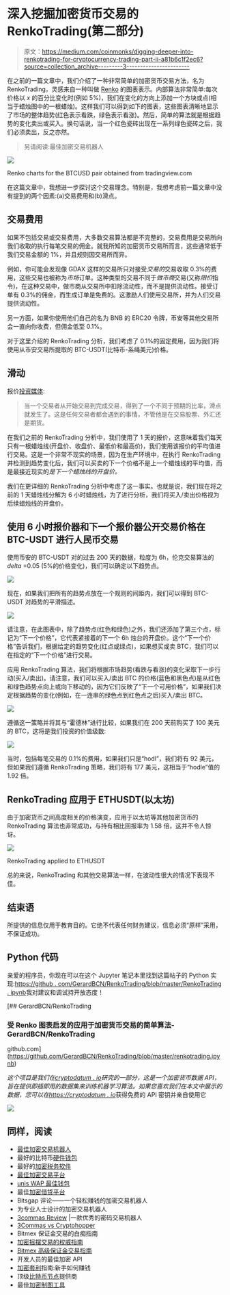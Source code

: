 # 深入挖掘加密货币交易的 RenkoTrading(第二部分)

> 原文：<https://medium.com/coinmonks/digging-deeper-into-renkotrading-for-cryptocurrency-trading-part-ii-a81b6c1f2ec6?source=collection_archive---------3----------------------->

在之前的一篇文章中，我们介绍了一种非常简单的加密货币交易方法，名为 RenkoTrading，灵感来自一种叫做 [Renko](https://en.wikipedia.org/wiki/Renko_charts) 的图表表示。内部算法非常简单:每次价格以 *x* 的百分比变化时(例如 5%)，我们在变化的方向上添加一个方块或点(相当于蜡烛图中的一根蜡烛)。这样我们可以得到如下的图表，这些图表清晰地显示了市场的整体趋势(红色表示看跌，绿色表示看涨)。然后，简单的算法就是根据趋势的变化卖出或买入。换句话说，当一个红色瓷砖出现在一系列绿色瓷砖之后，我们必须卖出，反之亦然。

> 另请阅读:最佳加密交易机器人

![](img/3dbefcb8fb600033fe35251a8a088013.png)

Renko charts for the BTCUSD pair obtained from tradingview.com

在这篇文章中，我想进一步探讨这个交易理念。特别是，我想考虑前一篇文章中没有提到的两个因素:(a)交易费用和(b)滑点。

## **交易费用**

如果不包括交易或交易费用，大多数交易算法都是不完整的，交易费用是交易所向我们收取的执行每笔交易的佣金。就我所知的加密货币交易所而言，这些通常低于我们交易金额的 1%，并且规则因交易所而异。

例如，你可能会发现像 GDAX 这样的交易所只对接受*交易的*交易收取 0.3%的费用，这些交易也被称为*市场*订单。这种类型的交易不同于*做市商*交易(又称*限价*指令)，在这种交易中，做市商从交易所中扣除流动性，而不是提供流动性。接受订单有 0.3%的佣金，而生成订单是免费的。这激励人们使用交易所，并为人们交易提供流动性。

另一方面，如果你使用他们自己的名为 BNB 的 ERC20 令牌，币安等其他交易所会一直向你收费，但佣金低至 0.1%。

对于这里介绍的 RenkoTrading 分析，我们考虑了 0.1%的固定费用，因为我们将使用从币安交易所提取的 BTC-USDT(比特币-系绳美元)价格。

## 滑动

报价[投资媒体](https://www.investopedia.com/terms/s/slippage.asp):

> 当一个交易者从开始交易到完成交易，得到了一个不同于预期的比率，滑点就发生了。这是任何交易者都会遇到的事情，不管他是在交易股票、外汇还是期货。

在我们之前的 RenkoTrading 分析中，我们使用了 1 天的报价，这意味着我们每天只有一根蜡烛线(开盘价、收盘价、最低价和最高价)，我们使用该报价的平均值进行交易。这是一个非常不现实的场景，因为在生产环境中，在执行 RenkoTrading 并检测到趋势变化后，我们可以买卖的下一个价格不是上一个蜡烛线的平均值，而是最接近现实的*是下一个蜡烛线的开盘价。*

我们在更详细的 RenkoTrading 分析中考虑了这一事实。也就是说，我们现在将之前的 1 天蜡烛线分解为 6 小时蜡烛线，为了进行分析，我们将买入/卖出价格视为后续蜡烛线的开盘价。

## 使用 6 小时报价器和下一个报价器公开交易价格在 BTC-USDT 进行人民币交易

使用币安的 BTC-USDT 对的过去 200 天的数据，粒度为 6h，伦克交易算法的 *delta* =0.05 (5%的价格变化)，我们可以确定以下趋势点。

![](img/05cd67a92668e02c930f25ce89e3a83a.png)

现在，如果我们把所有的趋势点放在一个规则的间距内，我们可以得到 BTC-USDT 对趋势的平滑描述。

![](img/df3e23db3a21d75109b19125c403910b.png)

请注意，在此图表中，除了趋势点(红色和绿色)之外，我们还添加了第三个点，标记为“下一个价格”，它代表紧接着的下一个 6h 烛台的开盘价。这个“下一个价格”告诉我们，根据给定的趋势变化(红点或绿点)，如果想买或卖 BTC，我们可以在指定的“下一个价格”进行交易。

应用 RenkoTrading 算法，我们将根据市场趋势(看跌与看涨)的变化采取下一步行动(买入/卖出)。请注意，我们可以买入/卖出 BTC 的价格(蓝色和黑色点)是从红色和绿色趋势点向上或向下移动的，因为它们反映了“下一个可用价格”，如果我们决定根据趋势的变化(例如，在一连串的绿色点到红色点之后)买入/卖出 BTC。

![](img/7da9fff702eb51c18be69cd32e4db613.png)

遵循这一策略并将其与“霍德林”进行比较，如果我们在 200 天前购买了 100 美元的 BTC，这将是我们投资的价值级数:

![](img/008ddd4a3396610f3b45d882f20c3872.png)

当时，包括每笔交易的 0.1%的费用，如果我们只是“hodl”，我们将有 92 美元，但如果我们遵循 RenkoTrading 策略，我们将有 177 美元，这相当于“hodle”值的 1.92 倍。

## RenkoTrading 应用于 ETHUSDT(以太坊)

由于加密货币之间高度相关的价格演变，应用于以太坊等其他加密货币的 RenkoTrading 算法也非常成功，与持有相比回报率为 1.58 倍，这并不令人惊讶。

![](img/5088b19e70679b3b215d1ed801463e5f.png)

RenkoTrading applied to ETHUSDT

总的来说，RenkoTrading 和其他交易算法一样，在波动性很大的情况下表现不佳。

## 结束语

所提供的信息仅用于教育目的。它绝不代表任何财务建议，信息必须“原样”采用，不保证成功。

## Python 代码

亲爱的程序员，你现在可以在这个 Jupyter 笔记本里找到这篇帖子的 Python 实现:[https://github . com/GerardBCN/RenkoTrading/blob/master/RenkoTrading . ipynb](https://github.com/GerardBCN/RenkoTrading/blob/master/renkotrading.ipynb)我对建议和调试持开放态度！

 [## GerardBCN/RenkoTrading

### 受 Renko 图表启发的应用于加密货币交易的简单算法- GerardBCN/RenkoTrading

github.com](https://github.com/GerardBCN/RenkoTrading/blob/master/renkotrading.ipynb) 

*这个项目是我们在*[*cryptodatum . io*](https://cryptodatum.io)*研究的一部分，这是一个加密货币数据 API，旨在提供即插即用的数据集来训练机器学习算法。如果您喜欢我们在本文中展示的数据，您可以在*[*https://cryptodatum . io*](https://cryptodatum.io.)获得免费的 API 密钥并亲自使用它

[![](img/d07d8bd7226f1973f221fd8b4552c5cf.png)](https://cryptodatum.io)

## **同样，阅读**

*   [最佳加密交易机器人](/coinmonks/crypto-trading-bot-c2ffce8acb2a)
*   最好的比特币[硬件钱包](/coinmonks/the-best-cryptocurrency-hardware-wallets-of-2020-e28b1c124069?source=friends_link&sk=324dd9ff8556ab578d71e7ad7658ad7c)
*   最好的[加密税务软件](/coinmonks/best-crypto-tax-tool-for-my-money-72d4b430816b)
*   [最佳加密交易平台](/coinmonks/the-best-crypto-trading-platforms-in-2020-the-definitive-guide-updated-c72f8b874555)
*   [unis WAP 最佳钱包](/coinmonks/best-wallets-to-use-uniswap-e91a6385d9e8)
*   最佳[加密借贷平台](/coinmonks/top-5-crypto-lending-platforms-in-2020-that-you-need-to-know-a1b675cec3fa)
*   Bitsgap 评论——一个轻松赚钱的加密交易机器人
*   为专业人士设计的加密交易机器人
*   [3commas Review](https://blog.coincodecap.com/3commas-review-an-excellent-crypto-trading-bot) |一款优秀的密码交易机器人
*   [3Commas vs Cryptohopper](/coinmonks/cryptohopper-vs-3commas-vs-shrimpy-a2c16095b8fe)
*   Bitmex 保证金交易的白痴指南
*   [加密摇摆交易的权威指南](/coinmonks/the-definitive-guide-to-crypto-swing-trading-7e4af6496d4d?source=friends_link&sk=70448050bd9323b42f63bfc0bb1e60d1)
*   [Bitmex 高级保证金交易指南](/coinmonks/bitmex-advanced-margin-trading-guide-2270c195ce25?source=friends_link&sk=1d986cca731f5084b9a2db4a4bc4a7ad)
*   开发人员的最佳加密 API
*   [加密套利](/coinmonks/crypto-arbitrage-guide-how-to-make-money-as-a-beginner-62bfe5c868f6)指南:新手如何赚钱
*   顶级[比特币节点](https://blog.coincodecap.com/bitcoin-node-solutions)提供商
*   最佳[加密制图工具](/coinmonks/what-are-the-best-charting-platforms-for-cryptocurrency-trading-85aade584d80)